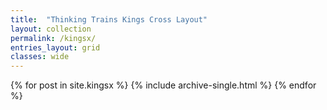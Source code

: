 ```yaml
---
title:  "Thinking Trains Kings Cross Layout"
layout: collection
permalink: /kingsx/
entries_layout: grid
classes: wide
---
```


{% for post in site.kingsx %}
  {% include archive-single.html %}
{% endfor %}
